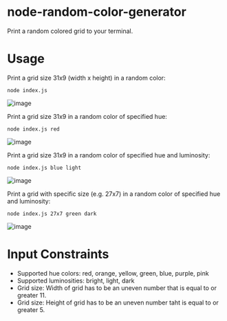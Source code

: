 # node-random-color-generator

Print a random colored grid to your terminal.

# Usage
Print a grid size 31x9 (width x height) in a random color:
```
node index.js
```
![image](https://github.com/user-attachments/assets/08e519c1-ee2c-4252-8a31-3b42611e4f21)


Print a grid size 31x9 in a random color of specified hue:
```
node index.js red
```
![image](https://github.com/user-attachments/assets/6f9df35d-22d0-404c-87c7-3d9855200b6a)


Print a grid size 31x9 in a random color of specified hue and luminosity:
```
node index.js blue light
```
![image](https://github.com/user-attachments/assets/70026f1e-565b-4a42-ae98-8ea95780e82f)


Print a grid with specific size (e.g. 27x7) in a random color of specified hue and luminosity:
```
node index.js 27x7 green dark
```
![image](https://github.com/user-attachments/assets/24f891f6-9449-4bf1-bd10-6b6a761a9a1b)


# Input Constraints

- Supported hue colors: red, orange, yellow, green, blue, purple, pink
- Supported luminosities: bright, light, dark
- Grid size: Width of grid has to be an uneven number that is equal to or greater 11.
- Grid size: Height of grid has to be an uneven number taht is equal to or greater 5.
